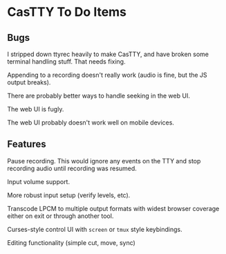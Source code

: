 # CasTTY To Do Items

## Bugs

I stripped down ttyrec heavily to make CasTTY, and have broken some terminal
handling stuff. That needs fixing.

Appending to a recording doesn't really work (audio is fine, but the JS output
breaks).

There are probably better ways to handle seeking in the web UI.

The web UI is fugly.

The web UI probably doesn't work well on mobile devices.

## Features

Pause recording. This would ignore any events on the TTY and stop recording
audio until recording was resumed.

Input volume support.

More robust input setup (verify levels, etc).

Transcode LPCM to multiple output formats with widest browser coverage either
on exit or through another tool.

Curses-style control UI with `screen` or `tmux` style keybindings.

Editing functionality (simple cut, move, sync)
